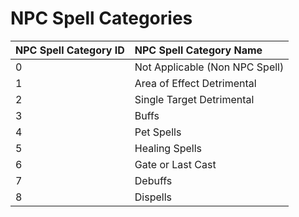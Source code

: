 # NPC Spell Categories

| NPC Spell Category ID | NPC Spell Category Name |
| :--- | :--- |
| 0 | Not Applicable (Non NPC Spell) |
| 1 | Area of Effect Detrimental |
| 2 | Single Target Detrimental |
| 3 | Buffs |
| 4 | Pet Spells |
| 5 | Healing Spells |
| 6 | Gate or Last Cast |
| 7 | Debuffs |
| 8 | Dispells |

